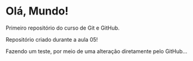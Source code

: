 # Olá, Mundo!
 Primeiro repositório do curso de Git e GitHub.

Repositório criado durante a aula 05!

Fazendo um teste, por meio de uma alteração diretamente pelo GitHub...
